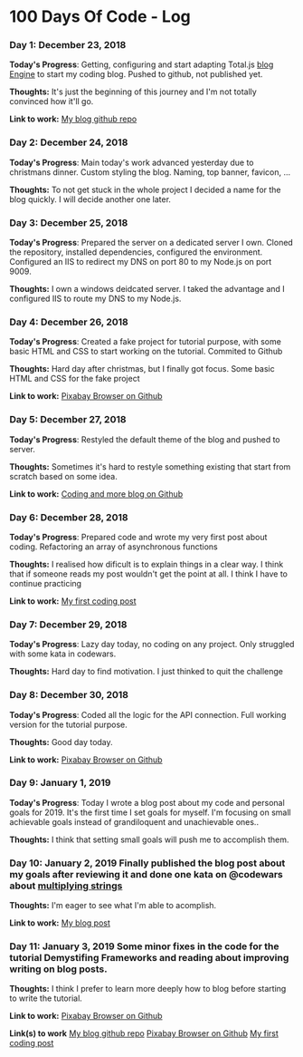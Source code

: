 # 100 Days Of Code - Log

### Day 1: December 23, 2018

**Today's Progress**: Getting, configuring and start adapting Total.js [blog Engine](https://github.com/totaljs/blogengine) to start my coding blog. Pushed to github, not published yet.

**Thoughts:** It's just the beginning of this journey and I'm not totally convinced how it'll go.

**Link to work:** [My blog github repo](https://github.com/kriyeng/coding-and-more-blog)

### Day 2: December 24, 2018

**Today's Progress**: Main today's work advanced yesterday due to christmans dinner. Custom styling the blog. Naming, top banner, favicon, ...

**Thoughts:** To not get stuck in the whole project I decided a name for the blog quickly. I will decide another one later.

### Day 3: December 25, 2018

**Today's Progress**: Prepared the server on a dedicated server I own. Cloned the repository, installed dependencies, configured the environment. Configured an IIS to redirect my DNS on port 80 to my Node.js on port 9009.

**Thoughts:** I own a windows deidcated server. I taked the advantage and I configured IIS to route my DNS to my Node.js.

### Day 4: December 26, 2018

**Today's Progress**: Created a fake project for tutorial purpose, with some basic HTML and CSS to start working on the tutorial. Commited to Github

**Thoughts:** Hard day after christmas, but I finally got focus. Some basic HTML and CSS for the fake project

**Link to work:** [Pixabay Browser on Github](https://github.com/kriyeng/pixabay-browser/)

### Day 5: December 27, 2018

**Today's Progress**: Restyled the default theme of the blog and pushed to server.

**Thoughts:** Sometimes it's hard to restyle something existing that start from scratch based on some idea.

**Link to work:** [Coding and more blog on Github](https://github.com/kriyeng/coding-and-more-blog)

### Day 6: December 28, 2018

**Today's Progress**: Prepared code and wrote my very first post about coding. Refactoring an array of asynchronous functions

**Thoughts:** I realised how dificult is to explain things in a clear way. I think that if someone reads my post wouldn't get the point at all. I think I have to continue practicing

**Link to work:** [My first coding post](http://blog.ibanyez.info/blogs/coding/20181228-refactoring-code/)

### Day 7: December 29, 2018

**Today's Progress**: Lazy day today, no coding on any project. Only struggled with some kata in codewars.

**Thoughts:** Hard day to find motivation. I just thinked to quit the challenge

### Day 8: December 30, 2018

**Today's Progress**: Coded all the logic for the API connection. Full working version for the tutorial purpose.

**Thoughts:** Good day today. 

**Link to work:** [Pixabay Browser on Github](https://github.com/kriyeng/pixabay-browser/)

### Day 9: January 1, 2019

**Today's Progress**: Today I wrote a blog post about my code and personal goals for 2019. It's the first time I set goals for myself. I'm focusing on small achievable goals instead of grandiloquent and unachievable ones..

**Thoughts:** I think that setting small goals will push me to accomplish them.

### Day 10: January 2, 2019 Finally published the blog post about my goals after reviewing it and done one kata on @codewars about [multiplying strings](https://www.codewars.com/kata/55911ef14065454c75000062)

**Thoughts:** I'm eager to see what I'm able to acomplish.

**Link to work:** [My blog post](http://blog.ibanyez.info/blogs/about-me/20190102-my-achievable-goals-for-2019/)

### Day 11: January 3, 2019 Some minor fixes in the code for the tutorial Demystifing Frameworks and reading about improving writing on blog posts. 

**Thoughts:** I think I prefer to learn more deeply how to blog before starting to write the tutorial.

**Link to work:** [Pixabay Browser on Github](https://github.com/kriyeng/pixabay-browser/)

**Link(s) to work**
[My blog github repo](https://github.com/kriyeng/coding-and-more-blog)
[Pixabay Browser on Github](https://github.com/kriyeng/pixabay-browser/)
[My first coding post](http://blog.ibanyez.info/blogs/coding/20181228-refactoring-code/)
